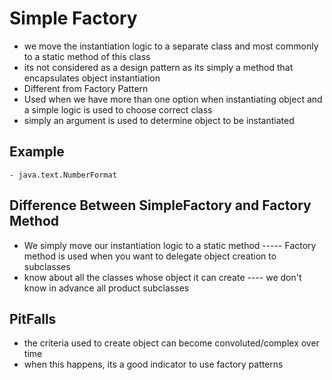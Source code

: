 # Simple Factory
- we move the instantiation logic to a separate class and most commonly to a static method of this class
- its not considered as a design pattern as its simply a method that encapsulates object instantiation
- Different from Factory Pattern
- Used when we have more than one option when instantiating object and a simple logic is used to choose correct class
- simply an argument is used to determine object to be instantiated

## Example
    - java.text.NumberFormat


## Difference Between SimpleFactory and Factory Method
- We simply move our instantiation logic to a static method     -----   Factory method is used when you want to delegate object creation to subclasses
- know about all the classes whose object it can create   ---- we don't know in advance all product subclasses


## PitFalls
- the criteria used to create object can become convoluted/complex over time
- when this happens, its a good indicator to use factory patterns
